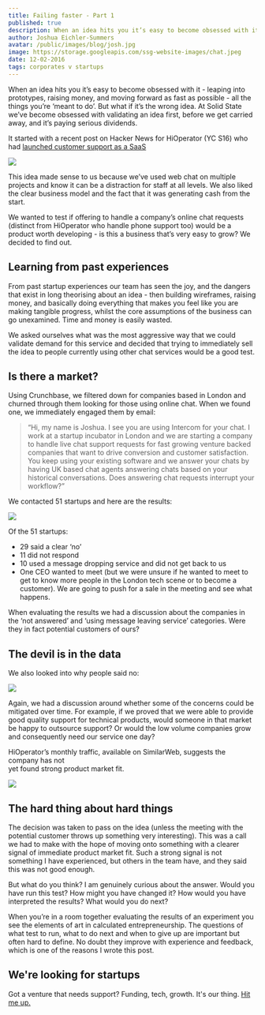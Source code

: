 ```yaml
---
title: Failing faster - Part 1
published: true
description: When an idea hits you it’s easy to become obsessed with it - leaping into prototypes, raising money, and moving forward as fast as possible - all the things you’re ‘meant to do’. But what if it’s the wrong idea. At Solid State we’ve become obsessed with validating an idea first, before we get carried away, and it’s paying serious dividends.
author: Joshua Eichler-Summers
avatar: /public/images/blog/josh.jpg
image: https://storage.googleapis.com/ssg-website-images/chat.jpeg
date: 12-02-2016
tags: corporates v startups
---
```


<p>When an idea hits you it’s easy to become obsessed with it - leaping into prototypes, raising money, and moving forward as fast as possible  - all the things you’re ‘meant to do’. But what if it’s the wrong idea. At Solid State we’ve become obsessed with validating an idea first, before we get carried away, and it’s paying serious dividends.</p>
<p>It started with a recent post on Hacker News for HiOperator (YC S16) who had <a href="https://news.ycombinator.com/item?id=13072415"  target="_blank">launched customer support as a SaaS</a></p>
<div class="row">
<img class="img-responsive" src="https://storage.googleapis.com/ssg-website-images/hi-operator.png"/>
</div>
<p>This idea made sense to us because we’ve used web chat on multiple projects and know it can be a distraction for staff at all levels. We also liked the clear business model and the fact that it was generating cash from the start.</p>
<p>We wanted to test if offering to handle a company’s online chat requests (distinct from HiOperator who handle phone support too) would be a product worth developing - is this a business that’s very easy to grow? We decided to find out.</p>
<h2><a id="Learning_from_past_experiences_10"></a>Learning from past experiences</h2>
<p>From past startup experiences our team has seen the joy, and the dangers that exist in long theorising about an idea - then building wireframes, raising money, and basically doing everything that makes you feel like you are making tangible progress, whilst the core assumptions of the business can go unexamined. Time and money is easily wasted.</p>
<p>We asked ourselves what was the most aggressive way that we could validate demand for this service and decided that trying to immediately sell the idea to people currently using other chat services would be a good test.</p>
<h2><a id="Is_there_a_market_15"></a>Is there a market?</h2>
<p>Using Crunchbase, we filtered down for companies based in London and churned through them looking for those using online chat. When we found one, we immediately engaged them by email:</p>
<blockquote>
<p>“Hi, my name is Joshua. I see you are using Intercom for your chat. I work at a startup incubator in London and we are starting a company to handle live chat support requests for fast growing venture backed companies that want to drive conversion and customer satisfaction. You keep using your existing software and we answer your chats by having UK based chat agents answering chats based on your historical conversations. Does answering chat requests interrupt your workflow?”</p>
</blockquote>
<p>We contacted 51 startups and here are the results:</p>
<div class="row">
<img class="img-responsive" src="https://storage.googleapis.com/ssg-website-images/operator-graph-1.png"/>
</div>
<p>Of the 51 startups:</p>
<ul>
<li>29 said a clear ‘no’</li>
<li>11 did not respond</li>
<li>10 used a message dropping service and did not get back to us</li>
<li>One CEO wanted to meet (but we were unsure if he wanted to meet to get to know more people in the London tech scene or to become a customer). We are going to push for a sale in the meeting and see what happens.</li>
</ul>
<p>When evaluating the results we had a discussion about the companies in the ‘not answered’ and ‘using message leaving service’ categories. Were they in fact potential customers of ours?</p>
<h2 style="display: block !important"><a id="The_devil_is_in_the_data_30"></a>The devil is in the data</h2>
<p>We also looked into why people said no:</p>
<div class="row">
<img class="img-responsive" src="https://storage.googleapis.com/ssg-website-images/operator-graph-2.png"/>
</div>
<p>
Again, we had a discussion around whether some of the concerns could be mitigated over time. For example, if we proved that we were able to provide good quality support for  technical products, would someone in that market be happy to outsource support? Or would the low volume companies grow and consequently need our service one day?</p>
<p>HiOperator’s monthly traffic, available on SimilarWeb, suggests the company has not<br>
yet found strong product market fit.</p>

<div class="row">
<img class="img-responsive" src="https://storage.googleapis.com/ssg-website-images/operator-graph-3.png"/>
</div>

<h2><a id="The_hard_thing_about_hard_things_37"></a>The hard thing about hard things</h2>
<p>The decision was taken to pass on the idea (unless the meeting with the potential customer throws up something very interesting). This was a call we had to make with the hope of moving onto something with a clearer signal of immediate product market fit. Such a strong signal is not something I have experienced, but others in the team have, and they said this was not good enough.</p>
<p>But what do you think? I am genuinely curious about the answer. Would you have run this test? How might you have changed it? How would you have interpreted the results? What would you do next?</p>
<p>When you’re in a room together evaluating the results of an experiment you see the elements of art in calculated entrepreneurship. The questions of what test to run, what to do next and when to give up are important but often hard to define. No doubt they improve with experience and feedback, which is one of the reasons I wrote this post.</p>
<h2>We're looking for startups</h2>
<p>Got a venture that needs support? Funding, tech, growth. It's our thing. <a href="mailto:joshua@solidstategroup.com">Hit me up.</a>
